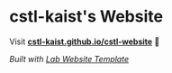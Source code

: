 
# cstl-kaist's Website

Visit **[cstl-kaist.github.io/cstl-website](https://cstl-kaist.github.io/cstl-website)** 🚀

_Built with [Lab Website Template](https://greene-lab.gitbook.io/lab-website-template-docs)_

